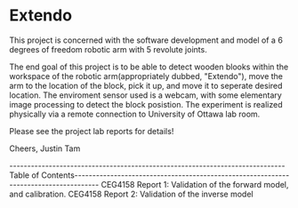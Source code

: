 # Extendo
This project is concerned with the software development and model of a 6 degrees of freedom robotic arm with 5 revolute joints.

The end goal of this project is to be able to detect wooden blooks within the workspace of the robotic arm(appropriately dubbed, "Extendo"), move the arm to the location of the block, pick it up, and move it to seperate desired location. The enviroment sensor used is a webcam, with some elementary image processing to detect the block posistion. The experiment is realized physically via a remote connection to University of Ottawa lab room.

Please see the project lab reports for details!

Cheers,
Justin Tam

-----------------------------------------------------------------------------Table of Contents-------------------------------------------------------------------------------------
CEG4158 Report 1: Validation of the forward model, and calibration.
CEG4158 Report 2: Validation of the inverse model
